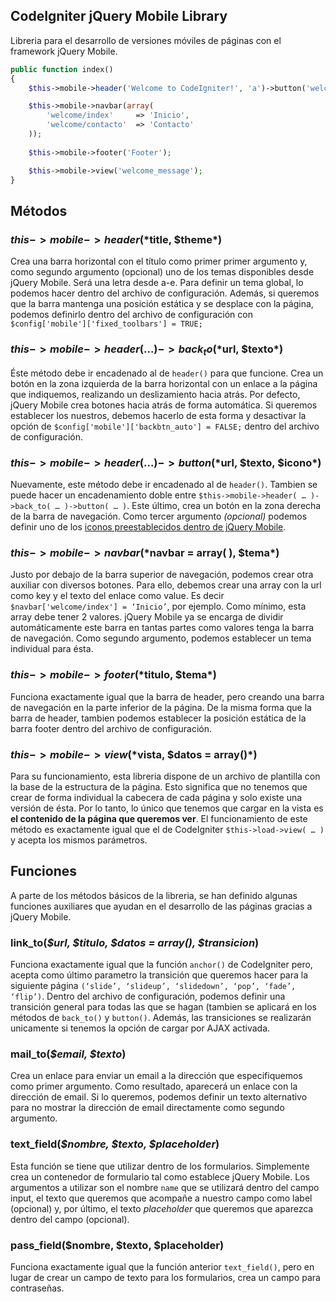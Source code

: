 ## CodeIgniter jQuery Mobile Library

Libreria para el desarrollo de versiones móviles de páginas con el framework
jQuery Mobile.

```php
public function index()
{
	$this->mobile->header('Welcome to CodeIgniter!', 'a')->button('welcome/ayuda', 'Ayuda', 'info');

	$this->mobile->navbar(array(
		'welcome/index' 	=> 'Inicio',
		'welcome/contacto'	=> 'Contacto'
	));
	
	$this->mobile->footer('Footer');

	$this->mobile->view('welcome_message');
}
```

## Métodos

### $this->mobile->header(*$title, $theme*)

Crea una barra horizontal con el título como primer primer argumento y, como 
segundo argumento (opcional) uno de los temas disponibles desde jQuery Mobile.
Será una letra desde a-e. Para definir un tema global, lo podemos hacer dentro
del archivo de configuración. Además, si queremos que la barra mantenga una 
posición estática y se desplace con la página, podemos definirlo dentro del 
archivo de configuración con `$config['mobile']['fixed_toolbars'] = TRUE;`

### $this->mobile->header( … )->back_to(*$url, $texto*)

Éste método debe ir encadenado al de `header()` para que funcione. Crea un botón 
en la zona izquierda de la barra horizontal con un enlace a la página que 
indiquemos, realizando un deslizamiento hacia atrás. Por defecto, jQuery 
Mobile crea botones hacia atrás de forma automática. Si queremos establecer 
los nuestros, debemos hacerlo de esta forma y desactivar la opción de 
`$config['mobile']['backbtn_auto'] = FALSE;` dentro del archivo de configuración.

### $this->mobile->header( … )->button(*$url, $texto, $icono*)

Nuevamente, este método debe ir encadenado al de `header()`. Tambien se puede 
hacer un encadenamiento doble entre `$this->mobile->header( … )->back_to( … )->button( … )`. 
Este último, crea un botón en la zona derecha de la barra de navegación. 
Como tercer argumento *(opcional)* podemos definir uno de los [iconos 
preestablecidos dentro de jQuery Mobile](http://jquerymobile.com/demos/1.0b2/#/demos/1.0b2/docs/buttons/buttons-icons.html).

### $this->mobile->navbar(*$navbar = array( ), $tema*)

Justo por debajo de la barra superior de navegación, podemos crear otra 
auxiliar con diversos botones. Para ello, debemos crear una array con la url 
como key y el texto del enlace como value. Es decir `$navbar['welcome/index'] = ‘Inicio’`,
por ejemplo. Como mínimo, esta array debe tener 2 valores. jQuery Mobile ya 
se encarga de dividir automáticamente este barra en tantas partes como 
valores tenga la barra de navegación. Como segundo argumento, podemos 
establecer un tema individual para ésta.

### $this->mobile->footer(*$titulo, $tema*)

Funciona exactamente igual que la barra de header, pero creando una barra de 
navegación en la parte inferior de la página. De la misma forma que la barra 
de header, tambien podemos establecer la posición estática de la barra footer
dentro del archivo de configuración.

### $this->mobile->view(*$vista, $datos = array()*)

Para su funcionamiento, esta libreria dispone de un archivo de plantilla con 
la base de la estructura de la página. Esto significa que no tenemos que 
crear de forma individual la cabecera de cada página y solo existe una 
versión de ésta. Por lo tanto, lo único que tenemos que cargar en la vista 
es **el contenido de la página que queremos ver**. El funcionamiento de este 
método es exactamente igual que el de CodeIgniter `$this->load->view( … )`
y acepta los mismos parámetros.

## Funciones

A parte de los métodos básicos de la libreria, se han definido algunas 
funciones auxiliares que ayudan en el desarrollo de las páginas gracias a 
jQuery Mobile.

### link_to(*$url, $titulo, $datos = array(), $transicion*)

Funciona exactamente igual que la función `anchor()` de CodeIgniter pero, 
acepta como último parametro la transición que queremos hacer para la 
siguiente página `(‘slide’, ‘slideup’, ‘slidedown’, ‘pop’, ‘fade’, ‘flip’)`. 
Dentro del archivo de configuración, podemos definir una transición general 
para todas las que se hagan (tambien se aplicará en los métodos de `back_to()`
y `button()`. Además, las transiciones se realizarán unicamente si tenemos 
la opción de cargar por AJAX activada.

### mail_to(*$email, $texto*)

Crea un enlace para enviar un email a la dirección que especifiquemos como 
primer argumento. Como resultado, aparecerá un enlace con la dirección de 
email. Si lo queremos, podemos definir un texto alternativo para no mostrar 
la dirección de email directamente como segundo argumento.

### text_field(*$nombre, $texto, $placeholder*)

Esta función se tiene que utilizar dentro de los formularios. Simplemente 
crea un contenedor de formulario tal como establece jQuery Mobile. Los 
argumentos a utilizar son el nombre `name` que se utilizará dentro del campo 
input, el texto que queremos que acompañe a nuestro campo como label 
(opcional) y, por último, el texto *placeholder* que queremos que aparezca 
dentro del campo (opcional).

### pass_field($nombre, $texto, $placeholder)

Funciona exactamente igual que la función anterior `text_field()`, pero en 
lugar de crear un campo de texto para los formularios, crea un campo para 
contraseñas.